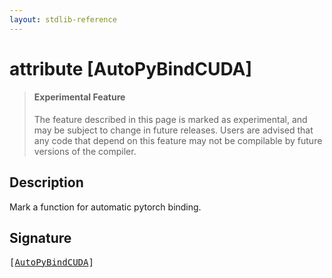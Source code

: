 ```yaml
---
layout: stdlib-reference
---
```


# attribute [AutoPyBindCUDA]

> #### Experimental Feature
> The feature described in this page is marked as experimental, and may be subject to change in future releases.
> Users are advised that any code that depend on this feature may not be compilable by future versions of the compiler.

## Description

Mark a function for automatic pytorch binding.


## Signature

<pre>
[<a href="autopybindcuda-046abcd">AutoPyBindCUDA</a>]
</pre>

